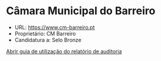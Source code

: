 # Câmara Municipal do Barreiro
- URL: https://www.cm-barreiro.pt
- Proprietário: CM Barreiro
- Candidatura a: Selo Bronze

[Abrir guia de utilização do relatório de auditoria](https://unidade-acesso.github.io/auditoria/guia-relatorio.html)
